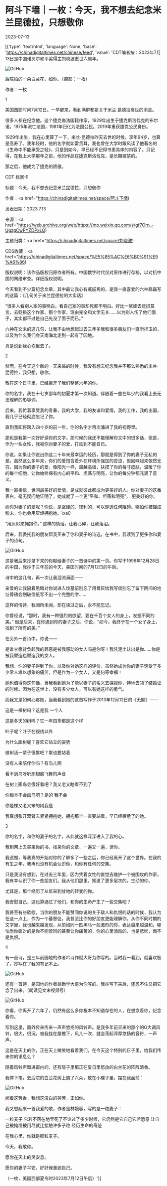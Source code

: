 # 阿斗下墙｜一枚：今天，我不想去纪念米兰昆德拉，只想敬你

2023-07-13

[{'type': 'text/html', 'language': None, 'base': 'https://chinadigitaltimes.net/chinese/feed', 'value': 'CDT编者按：2023年7月13日是中国诺贝尔和平奖得主刘晓波逝世六周年。

![GitHub](https://chinadigitaltimes.net/chinese/files/2023/07/image-1689248084226.png)

后院拍的一朵白兰花，如你。（摄影：一枚）

作者：一枚

1

美国西部时间7月12日。一早醒来，看到满屏都是关于米兰·昆德拉离世的消息。

很多人都在纪念他。这个捷克裔法国籍作家，1929年出生于捷克斯洛伐克的布尔诺。1975年流亡法国，1981年归化为法国公民。2019年重获捷克公民身份。

1929年出生，我在心里算了一下，米兰·昆德拉昨天去世的时候，享年94岁，也算是高寿了。我年轻时，他的名字就如雷贯耳，我也曾在大学时跟风读了他著名的《生命中不能承受之轻》，只是到如今，早已经不记得书里具体的内容了。只记得，在我上大学那年之前，他的作品在捷克斯洛伐克，是长期被禁的。

那之后，他成为了捷克的骄傲。



CDT 档案卡

标题：今天，我不想去纪念米兰昆德拉，只想敬你

作者：<a href="https://chinadigitaltimes.net/space/阿斗下墙)

发表日期：2023.7.13

来源：<a href="https://web.archive.org/web/https://mp.weixin.qq.com/s/gf7Orn_-UgzgCwPYZDPxLQ)

主题归类：<a href="https://chinadigitaltimes.net/space/刘晓波)

CDS收藏：<a href="https://chinadigitaltimes.net/space/%E5%85%AC%E6%B0%91%E9%A6%86)

版权说明：该作品版权归原作者所有。中国数字时代仅对原作进行存档，以对抗中国的网络审查。详细版权说明。





今天看到不少篇纪念文章，其中最让我心有戚戚焉的，是我一直喜爱的六神磊磊写的这篇：《几句关于米兰昆德拉的大实话》



“很多人看别人家的事明白，看自己家的事却死都不明白。好比一窝蜂去贬损莫言，去贬损这个作家、那个作家，理由完全和文学无关&#8230;&#8230;以为别人伤了他们面子，其实都不过是自己先没了面子而已。”



六神在文末的这几句，让我不由地想起过去三年多我和很多朋友们一直所捍卫的，以及为什么我们会天南海北走到一起有了园地。

真是说到我心坎里去了。

2

然而，在今天这个新的一天来临的时候，我没有想去纪念我并不那么熟悉的米兰·昆德拉，我只想，敬你。

敬在这个日子里，已经离开了我们整整六年的你。

你的名字，我在十七岁那年的初夏才第一次知道。伴随着一些在年少的我看上去无法理解的形容词。

后来，我忙着享受我的青春，我的大学，我的友谊和爱情，我的工作，我的出国，我几乎已经彻底忘记了你。

直到我即将跨入四十岁的前一年，你的名字才再次涌进了我的视野里。

那也是我第一次好好读你的文字。那时候的我还不能理解你文中的很多话，但是，作为一名女性，我被你对妻子的爱，打动到不能自已。

你说，如果让你说出你这二十年来最幸运的经历，那就是得到了你的妻子无私的爱。虽然这么多年来，你们的爱饱含着外在环境所强加的苦涩，但回味起来依然无穷。因为你的妻子的爱，像阳光一样，超越高墙，扶摸了你的每寸皮肤，温暖了你的每个细胞，让你始终保有内心的平和、坦荡与明亮，让你的每分钟都充满了意义。

我一直相信，世间最美好的爱情，是成就彼此都成为更美好的人。你对妻子的这番表白，毫无疑问地证明了，她成就了一个更“平和、坦荡和明亮”， 更美好的你。

而你对妻子的爱呢？你说，是坚硬的、锋利的，可以穿透任何阻碍。哪怕你被碾成粉末，你也会用灰烬拥抱她。\xa0

“用灰烬来拥抱你。” 这样的情话，让我心碎，让我落泪。

后来，我委托我的朋友帮我买来了你和妻子的诗选，在书中，我读到了更多你和妻子的诗句。

![GitHub](https://chinadigitaltimes.net/chinese/files/2023/07/post-698214-64afe3f953eac.)

这是我后来抄录下来的你献给妻子的一首诗中的第一页。你写于1996年12月28日的中国，我抄于三年前的今天，美国时间的7月12日的午后。

诗中的这几句，再一次让我泪流满面——



亲爱的让我隔着黑暗对你说进入坟墓前别忘了用骨灰给我写信别忘了留下阴间的地址骨碴会划破信纸写不出一个完整的字&#8230;&#8230;



这样的情诗，我闻所未闻，却在读过之后，永不能忘记。

你曾经说，“那时，我有一种强烈的欲望，要在千百个女人的身上，发掘不同的美。” 但是后来，在你遇到你的妻子之后，你说，“如今，我终于在一个女子身上，找到了所有的美。”

在另外一首诗中，你说——



是谁甘愿背负起我的罪恶是被我感动的女人吗是你呀！我凭泥土认出是你……你是被我塑造也塑造我的女人。



我想，你的妻子得到了你，以及你对她这样的评价，虽然她成为你的妻子饱受了多少常人难以想象的痛苦，但是作为一个女人，又是何等幸福！

她也值得你这句话，当我看到她为了能以妻子的名义去探视你，特地去领了结婚证的时候。因为在这世上，没有多少女人，可以有她这样的勇气。

而我又是如何心疼她，当我看到她的这首写作于2013年12月12日的《无题》——



这是一棵树吗？这是我 一个人

这是冬天的树吗？它一年四季都是这个样

叶子呢？叶子在视线以外

为什么画树呢？喜欢它站立的姿势

做树活一辈子很累吧？累也要站着

没有人来陪伴你吗？有鸟儿啊

看不到鸟呀听那翅膀飞舞的声音

在树上画鸟会很好看吧？我又老又瞎看不到了

你根本不会画鸟吧？是的 我不会

你是棵又老又笨的树我是



我真想张开双臂去紧紧拥抱她，拥抱那个一直要站着，早已经疲惫了的她。

3

你的名字，和你的妻子的名字，从此就这样深深进入了我的心。

我到网上去买来你的书，找来你的文章，一遍又一遍，读你。

我遗憾，等我真的开始对你的了解多了一些之后，你已经离开了这个世界。在我的有生之年，我再也没有机会认识你，和你有任何的交集。

只是我没有想到，在过去三年里，因为凭着女性的直觉去维护一个被围攻的作家，我有幸认识了你一些朋友们。我从他们那里，知道了更多层次的，生动的你。

尤其是，那个经历了从尼采到甘地的转变的你。

我安慰自己，这也算通过了他们，和你的生命产生了一些交集吧？

我甚至有些欣慰，当你的朋友不能赞同你说的关于敌人和仇恨的话的时候，我认为在这一点上，作为一个基督徒，我甚至比你的好朋友更能理解你。从你不同时期的文字里，我也越来越发现，从前如同一匹黑马一般激烈的你，表达越来越温和。哪怕当你面对的是你不能赞同的甚至让你痛苦的，你的心里涌动的，也是悲悯，而不是仇恨。

4

有一首诗，是三年前园地的作者吟诗作赋大哥为你写的。当时我一看到，就喜欢极了，抄写在了我的笔记本上。

![GitHub](https://chinadigitaltimes.net/chinese/files/2023/07/post-698214-64afe3f95d51d.)

还有一首诗，是园地的作者翁勤学大哥为你写的。我抄写下来后，还忍不住又把它念了出来。（朗读见文末视频号）

![GitHub](https://chinadigitaltimes.net/chinese/files/2023/07/post-698214-64afe3f967b01.)

你看，你离开了六年了，仍然有这么多你根本不知道存在的人，在想念着你，纪念着你。

写到这里，窗外传来传来一声声悠扬的风铃声。是我多年前买来的那个的G大调风铃，很大，很沉，被我挂在屋檐下，风儿一吹，就会荡起浑厚悠扬的音符，一声声。

这是在天上的你，正在天上微笑地看着我们，在今天这个特别的日子里，给我们传来你的讯息么？

随着风铃声飘进窗内的，还有院子里那正在夏日里怒放的白兰花的阵阵清香。

我停下笔，去后院的白兰花树上摘了六朵，放在小碟子里，摆在我面前：

![GitHub](https://chinadigitaltimes.net/chinese/files/2023/07/post-698214-64afe3f97145b.)

闻着这芳香，我想这洁白的芬芳，正如你。

我又想起来一首我爱的歌，作者是林婉容，写的是一粒麦子：



一粒麦子 它若不落在地里死了不论过了多少时候，它仍然是它自己它若愿意 让自己被掩埋被用尽就比接触许多子粒 经历生命的奇迹



在我心里，你就是那粒麦子。

今天，我敬你。

愿你在天上的灵安息。

愿你的妻子平安，好好保重她自己。

（一枚，美国西部夏令时2023年7月12日午后）'}]